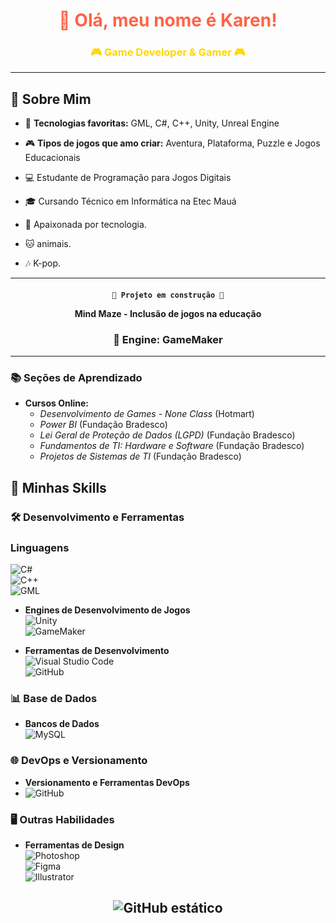 <h1 align="center">
    <span style="color: #FF6347;"> 👋 Olá, meu nome é Karen!</span>
</h1>
 
<h3 align="center">
    <span style="color: #FFD700;">🎮 Game Developer & Gamer 🎮</span>
</h3>

---

## 🐼 Sobre Mim

- 🔧 **Tecnologias favoritas:** GML, C#, C++, Unity, Unreal Engine

- 🎮 **Tipos de jogos que amo criar:** Aventura, Plataforma, Puzzle e Jogos Educacionais

- 💻 Estudante de Programação para Jogos Digitais
  
- 🎓 Cursando Técnico em Informática na Etec Mauá

- 🌱 Apaixonada por tecnologia.
  
- 🐱 animais.
  
- 🎶 K-pop.

 
---

<h4 align="center">

   
    🚧 Projeto em construção 🚧
   Mind Maze - Inclusão de jogos na educação
</h4>

<div align="center">
  
### 🎲 Engine: GameMaker

</div>

---

### 📚 **Seções de Aprendizado**  

- **Cursos Online:**  
  - *Desenvolvimento de Games - None Class* (Hotmart)
  - *Power BI* (Fundação Bradesco)
  - *Lei Geral de Proteção de Dados (LGPD)* (Fundação Bradesco)
  - *Fundamentos de TI: Hardware e Software* (Fundação Bradesco)
  - *Projetos de Sistemas de TI* (Fundação Bradesco)

 
## 🚀 **Minhas Skills**

### 🛠️ **Desenvolvimento e Ferramentas**

### Linguagens

  ![C#](https://img.shields.io/badge/-C%23-239120?style=for-the-badge&logo=c-sharp&logoColor=white)  
  ![C++](https://img.shields.io/badge/-C%2B%2B-00599C?style=for-the-badge&logo=c%2B%2B&logoColor=white)  
  ![GML](https://img.shields.io/badge/-GML-1C5B83?style=for-the-badge&logo=game-maker&logoColor=white)

- **Engines de Desenvolvimento de Jogos**  
  ![Unity](https://img.shields.io/badge/-Unity-000000?style=for-the-badge&logo=unity&logoColor=white)  
  ![GameMaker](https://img.shields.io/badge/-GameMaker-6B4B3A?style=for-the-badge&logo=game-maker&logoColor=white)

- **Ferramentas de Desenvolvimento**  
  ![Visual Studio Code](https://img.shields.io/badge/-Visual%20Studio%20Code-007ACC?style=for-the-badge&logo=visual-studio-code&logoColor=white)  
  ![GitHub](https://img.shields.io/badge/-GitHub-181717?style=for-the-badge&logo=github&logoColor=white)  

### 📊 **Base de Dados**

- **Bancos de Dados**  
  ![MySQL](https://img.shields.io/badge/-MySQL-4479A1?style=for-the-badge&logo=mysql&logoColor=white)  


### 🌐 **DevOps e Versionamento**

- **Versionamento e Ferramentas DevOps**
- 
  ![GitHub](https://img.shields.io/badge/-GitHub-181717?style=for-the-badge&logo=github&logoColor=white)  

### 🖥️ **Outras Habilidades**

- **Ferramentas de Design**  
  ![Photoshop](https://img.shields.io/badge/-Photoshop-31A8FF?style=for-the-badge&logo=adobe-photoshop&logoColor=white)  
  ![Figma](https://img.shields.io/badge/-Figma-F24E1E?style=for-the-badge&logo=figma&logoColor=white)  
  ![Illustrator](https://img.shields.io/badge/-Illustrator-FF9A00?style=for-the-badge&logo=adobe-illustrator&logoColor=white)

<h2 align="center"> <img src="https://img.shields.io/static/v1?label=Overview&message=Karen%20Santos&color=FF69B4&style=for-the-badge&logo=GitHub" alt="GitHub estático"> </h2>
